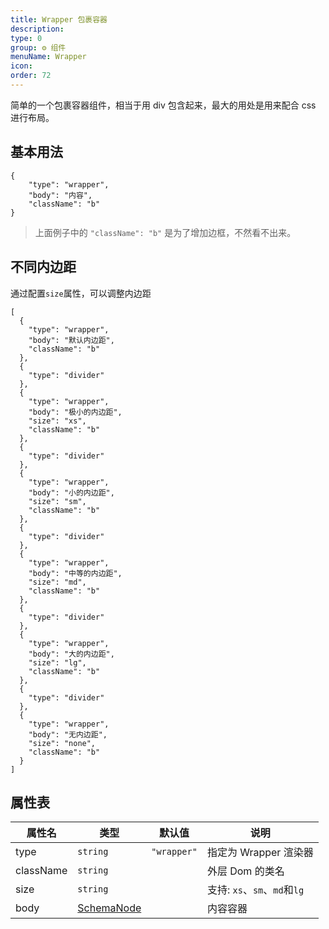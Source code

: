 ```yaml
---
title: Wrapper 包裹容器
description:
type: 0
group: ⚙ 组件
menuName: Wrapper
icon:
order: 72
---
```


简单的一个包裹容器组件，相当于用 div 包含起来，最大的用处是用来配合 css 进行布局。

## 基本用法

```schema: scope="body"
{
    "type": "wrapper",
    "body": "内容",
    "className": "b"
}
```

> 上面例子中的 `"className": "b"` 是为了增加边框，不然看不出来。

## 不同内边距

通过配置`size`属性，可以调整内边距

```schema: scope="body"
[
  {
    "type": "wrapper",
    "body": "默认内边距",
    "className": "b"
  },
  {
    "type": "divider"
  },
  {
    "type": "wrapper",
    "body": "极小的内边距",
    "size": "xs",
    "className": "b"
  },
  {
    "type": "divider"
  },
  {
    "type": "wrapper",
    "body": "小的内边距",
    "size": "sm",
    "className": "b"
  },
  {
    "type": "divider"
  },
  {
    "type": "wrapper",
    "body": "中等的内边距",
    "size": "md",
    "className": "b"
  },
  {
    "type": "divider"
  },
  {
    "type": "wrapper",
    "body": "大的内边距",
    "size": "lg",
    "className": "b"
  },
  {
    "type": "divider"
  },
  {
    "type": "wrapper",
    "body": "无内边距",
    "size": "none",
    "className": "b"
  }
]
```

## 属性表

| 属性名    | 类型                              | 默认值      | 说明                         |
| --------- | --------------------------------- | ----------- | ---------------------------- |
| type      | `string`                          | `"wrapper"` | 指定为 Wrapper 渲染器        |
| className | `string`                          |             | 外层 Dom 的类名              |
| size      | `string`                          |             | 支持: `xs`、`sm`、`md`和`lg` |
| body      | [SchemaNode](../types/schemanode) |             | 内容容器                     |
